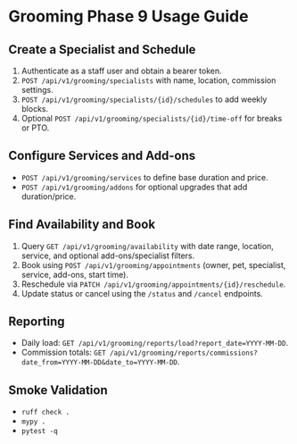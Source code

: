 # Grooming Phase 9 Usage Guide

## Create a Specialist and Schedule
1. Authenticate as a staff user and obtain a bearer token.
2. `POST /api/v1/grooming/specialists` with name, location, commission settings.
3. `POST /api/v1/grooming/specialists/{id}/schedules` to add weekly blocks.
4. Optional `POST /api/v1/grooming/specialists/{id}/time-off` for breaks or PTO.

## Configure Services and Add-ons
- `POST /api/v1/grooming/services` to define base duration and price.
- `POST /api/v1/grooming/addons` for optional upgrades that add duration/price.

## Find Availability and Book
1. Query `GET /api/v1/grooming/availability` with date range, location, service, and optional add-ons/specialist filters.
2. Book using `POST /api/v1/grooming/appointments` (owner, pet, specialist, service, add-ons, start time).
3. Reschedule via `PATCH /api/v1/grooming/appointments/{id}/reschedule`.
4. Update status or cancel using the `/status` and `/cancel` endpoints.

## Reporting
- Daily load: `GET /api/v1/grooming/reports/load?report_date=YYYY-MM-DD`.
- Commission totals: `GET /api/v1/grooming/reports/commissions?date_from=YYYY-MM-DD&date_to=YYYY-MM-DD`.

## Smoke Validation
- `ruff check .`
- `mypy .`
- `pytest -q`
